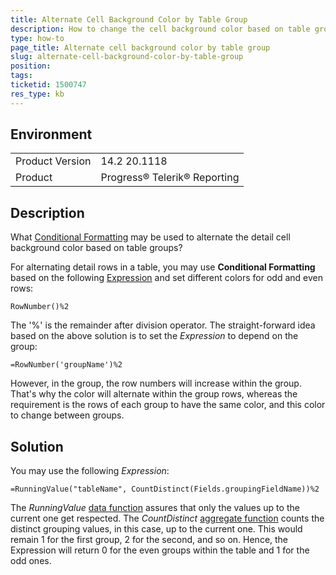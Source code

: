 ```yaml
---
title: Alternate Cell Background Color by Table Group
description: How to change the cell background color based on table group
type: how-to
page_title: Alternate cell background color by table group
slug: alternate-cell-background-color-by-table-group
position: 
tags: 
ticketid: 1500747
res_type: kb
---
```


## Environment
<table>
	<tbody>
		<tr>
			<td>Product Version</td>
			<td>14.2 20.1118</td>
		</tr>
		<tr>
			<td>Product</td>
			<td>Progress® Telerik® Reporting</td>
		</tr>
	</tbody>
</table>


## Description
What [Conditional Formatting](../styling-conditional-formatting) may be used to alternate the detail cell background color based on table groups?  

For alternating detail rows in a table, you may use __Conditional Formatting__ based on the following [Expression](../report-expressions) and set different colors for 
odd and even rows:
```
RowNumber()%2
```  
The '%' is the remainder after division operator.
The straight-forward idea based on the above solution is to set the _Expression_ to depend on the group:
```
=RowNumber('groupName')%2
```
However, in the group, the row numbers will increase within the group. That's why the color will alternate within the group rows, whereas the requirement is the rows 
of each group to have the same color, and this color to change between groups.

## Solution
You may use the following _Expression_:
```
=RunningValue("tableName", CountDistinct(Fields.groupingFieldName))%2
```
The _RunningValue_ [data function](../expressions-data-functions) assures that only the values up to the current one get respected. The _CountDistinct_ 
[aggregate function](../expressions-aggregate-functions) counts the distinct grouping values, in this case, up to the current one. This would remain 1 for the first 
group, 2 for the second, and so on. Hence, the Expression will return 0 for the even groups within the table and 1 for the odd ones.
